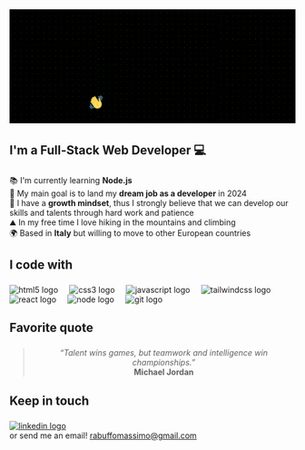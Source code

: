 <div align="left">
  <img src="banner_github.gif" width="1000" heigth="200" alt="my-banner"  />
</div>

###

<h2 align="left">I'm a Full-Stack Web Developer 💻</h2>

###

📚 I'm currently learning **Node.js**  <br>🎯 My main goal is to land my **dream job as a developer** in 2024<br>🧠 I have a **growth mindset**, thus I strongly believe that we can develop our skills and talents through hard work and patience<br>⛰️ In my free time I love hiking in the mountains and climbing<br>🌍 Based in **Italy** but willing to move to other European countries

###

<h2 align="left">I code with</h2>

###

<div align="left">
  <img src="https://cdn.jsdelivr.net/gh/devicons/devicon/icons/html5/html5-original.svg" height="40" alt="html5 logo"  />
  <img width="12" />
  <img src="https://cdn.jsdelivr.net/gh/devicons/devicon/icons/css3/css3-original.svg" height="40" alt="css3 logo"  />
  <img width="12" />
  <img src="https://cdn.jsdelivr.net/gh/devicons/devicon/icons/javascript/javascript-original.svg" height="40" alt="javascript logo"  />
  <img width="12" />
  <img src="https://cdn.simpleicons.org/tailwindcss/06B6D4" height="40" alt="tailwindcss logo"  />
  <img width="12" />
  <img src="https://cdn.simpleicons.org/react/61DAFB" height="40" alt="react logo"  />
  <img width="12" />
  <img src="https://cdn.simpleicons.org/node.js" height="40" alt="node logo"  />
  <img width="12" />
  <img src="https://cdn.jsdelivr.net/gh/devicons/devicon/icons/git/git-original.svg" height="40" alt="git logo"  />
</div>

###

<h2 align="left">Favorite quote</h2>

###

<div align="center">
  
  > _“Talent wins games, but teamwork and intelligence win championships.”_<br>**Michael Jordan**
  
</div>

###

<h2 align="left">Keep in touch</h2>

###

<div align="left">
  <a href="https://www.linkedin.com/in/massimo-rabuffo-5a7a71294/" target="_blank">
    <img src="https://raw.githubusercontent.com/maurodesouza/profile-readme-generator/master/src/assets/icons/social/linkedin/default.svg" height="40" alt="linkedin logo"  />
  </a>
  <div>or send me an email! <a href=mailto:"rabuffomassimo@gmail.com">rabuffomassimo@gmail.com</a></div>
</div>

<!---
massimorabuffo/massimorabuffo is a ✨ special ✨ repository because its `README.md` (this file) appears on your GitHub profile.
You can click the Preview link to take a look at your changes.
--->
